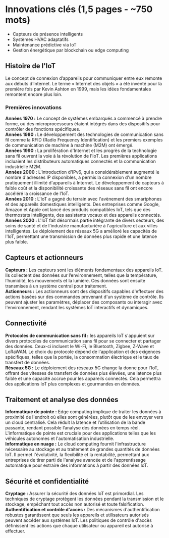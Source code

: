 # Innovations clés (1,5 pages - ~750 mots)
- Capteurs de présence intelligents  
- Systèmes HVAC adaptatifs  
- Maintenance prédictive via IoT  
- Gestion énergétique par blockchain ou edge computing  

## Histoire de l'IoT
Le concept de connexion d’appareils pour communiquer entre eux remonte aux débuts d’Internet. Le terme « Internet des objets » a été inventé pour la première fois par Kevin Ashton en 1999, mais les idées fondamentales remontent encore plus loin.

### Premières innovations
**Années 1970 :** Le concept de systèmes embarqués a commencé à prendre forme, où des microprocesseurs étaient intégrés dans des dispositifs pour contrôler des fonctions spécifiques.  
**Années 1980 :** Le développement des technologies de communication sans fil comme la RFID (Radio Frequency Identification) et les premiers exemples de communication de machine à machine (M2M) ont émergé.  
**Années 1990 :** La prolifération d'Internet et les progrès de la technologie sans fil ouvrent la voie à la révolution de l'IoT. Les premières applications incluaient les distributeurs automatiques connectés et la communication industrielle M2M.  
**Années 2000 :** L'introduction d'IPv6, qui a considérablement augmenté le nombre d'adresses IP disponibles, a permis la connexion d'un nombre pratiquement illimité d'appareils à Internet. Le développement de capteurs à faible coût et la disponibilité croissante des réseaux sans fil ont encore accéléré la croissance de l’IoT.  
**Années 2010 :** L'IoT a gagné du terrain avec l'avènement des smartphones et des appareils domestiques intelligents. Des entreprises comme Google, Amazon et Apple ont lancé des produits compatibles IoT, tels que des thermostats intelligents, des assistants vocaux et des appareils connectés.  
**Années 2020 :** L'IoT fait désormais partie intégrante de divers secteurs, des soins de santé et de l'industrie manufacturière à l'agriculture et aux villes intelligentes. Le déploiement des réseaux 5G a amélioré les capacités de l'IoT, permettant une transmission de données plus rapide et une latence plus faible.  


## Capteurs et actionneurs

**Capteurs :** Les capteurs sont les éléments fondamentaux des appareils IoT. Ils collectent des données sur l’environnement, telles que la température, l’humidité, les mouvements et la lumière. Ces données sont ensuite transmises à un système central pour traitement.  
**Actionneurs :** Les actionneurs sont des dispositifs capables d'effectuer des actions basées sur des commandes provenant d'un système de contrôle. Ils peuvent ajuster les paramètres, déplacer des composants ou interagir avec l'environnement, rendant les systèmes IoT interactifs et dynamiques.  

## Connectivité

**Protocoles de communication sans fil :** les appareils IoT s'appuient sur divers protocoles de communication sans fil pour se connecter et partager des données. Ceux-ci incluent le Wi-Fi, le Bluetooth, Zigbee, Z-Wave et LoRaWAN. Le choix du protocole dépend de l'application et des exigences spécifiques, telles que la portée, la consommation électrique et le taux de transfert de données.  
**Réseaux 5G :** Le déploiement des réseaux 5G change la donne pour l'IoT, offrant des vitesses de transfert de données plus élevées, une latence plus faible et une capacité accrue pour les appareils connectés. Cela permettra des applications IoT plus complexes et gourmandes en données.  

## Traitement et analyse des données

**Informatique de pointe :** Edge computing implique de traiter les données à proximité de l'endroit où elles sont générées, plutôt que de les envoyer vers un cloud centralisé. Cela réduit la latence et l’utilisation de la bande passante, rendant possible l’analyse des données en temps réel. L'informatique de pointe est cruciale pour des applications telles que les véhicules autonomes et l'automatisation industrielle.  
**Informatique en nuage :** Le cloud computing fournit l'infrastructure nécessaire au stockage et au traitement de grandes quantités de données IoT. Il permet l'évolutivité, la flexibilité et la rentabilité, permettant aux entreprises de tirer parti de l'analyse avancée et de l'apprentissage automatique pour extraire des informations à partir des données IoT.  

## Sécurité et confidentialité

**Cryptage :** Assurer la sécurité des données IoT est primordial. Les techniques de cryptage protègent les données pendant la transmission et le stockage, empêchant tout accès non autorisé et toute falsification.  
**Authentification et contrôle d'accès :** Des mécanismes d'authentification robustes garantissent que seuls les appareils et utilisateurs autorisés peuvent accéder aux systèmes IoT. Les politiques de contrôle d'accès définissent les actions que chaque utilisateur ou appareil est autorisé à effectuer.  
